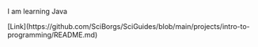 I am learning Java
<div></div>
[Link](https://github.com/SciBorgs/SciGuides/blob/main/projects/intro-to-programming/README.md)
